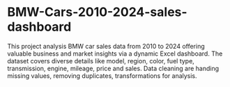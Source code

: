 # BMW-Cars-2010-2024-sales-dashboard
This project analysis BMW car sales data from 2010 to 2024 offering valuable business and market insights via a dynamic Excel dashboard. The dataset covers diverse details like model, region, color, fuel type, transmission, engine, mileage, price and sales. Data cleaning are handing missing values, removing duplicates, transformations for analysis.
